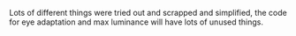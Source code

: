 Lots of different things were tried out and scrapped and simplified, the code for eye adaptation and max luminance will have lots of unused things.
